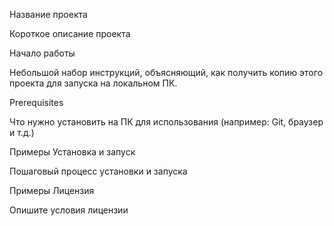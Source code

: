 Название проекта

Короткое описание проекта

Начало работы

Небольшой набор инструкций, объясняющий, как получить копию этого проекта для запуска на локальном ПК.

Prerequisites

Что нужно установить на ПК для использования (например: Git, браузер и т.д.)

Примеры
Установка и запуск

Пошаговый процесс установки и запуска

Примеры
Лицензия

Опишите условия лицензии